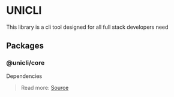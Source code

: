 # UNICLI

This library is a cli tool designed for all full stack developers need

## Packages

### @unicli/core

Dependencies

> Read more: [Source](./packages/core)
